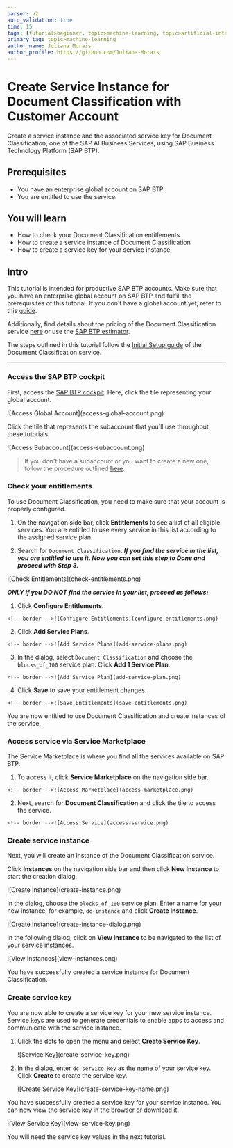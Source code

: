 ```yaml
---
parser: v2
auto_validation: true
time: 15
tags: [tutorial>beginner, topic>machine-learning, topic>artificial-intelligence, topic>cloud, software-product>sap-business-technology-platform, software-product>sap-ai-services, software-product>document-classification, tutorial>license]
primary_tag: topic>machine-learning
author_name: Juliana Morais
author_profile: https://github.com/Juliana-Morais
---
```


# Create Service Instance for Document Classification with Customer Account
<!-- description --> Create a service instance and the associated service key for Document Classification, one of the SAP AI Business Services, using SAP Business Technology Platform (SAP BTP).

## Prerequisites
  - You have an enterprise global account on SAP BTP.
  - You are entitled to use the service.

## You will learn
  - How to check your Document Classification entitlements
  - How to create a service instance of Document Classification
  - How to create a service key for your service instance

## Intro
This tutorial is intended for productive SAP BTP accounts. Make sure that you have an enterprise global account on SAP BTP and fulfill the prerequisites of this tutorial. If you don't have a global account yet, refer to this [guide](https://help.sap.com/viewer/65de2977205c403bbc107264b8eccf4b/Cloud/en-US/82f9ff522f754e26ae89e0cd7ec7aa11.html#loioa71a081b39e343e097046bf487f57af3).

Additionally, find details about the pricing of the Document Classification service [here](https://help.sap.com/viewer/ca60cd2ed44f4261a3ae500234c46f37/SHIP/en-US/aaab8a7b64b745b0bdba9cfaa0fd264f.html) or use the [SAP BTP estimator](https://discovery-center.cloud.sap/estimator/).

The steps outlined in this tutorial follow the [Initial Setup guide](https://help.sap.com/viewer/ca60cd2ed44f4261a3ae500234c46f37/SHIP/en-US/88bdee94c7c94bc99de8484f5c2db04a.html) of the Document Classification service.

---

### Access the SAP BTP cockpit


First, access the [SAP BTP cockpit](https://account.hana.ondemand.com/cockpit#/home/allaccounts). Here, click the tile representing your global account.

<!-- border -->![Access Global Account](access-global-account.png)

Click the tile that represents the subaccount that you'll use throughout these tutorials.

<!-- border -->![Access Subaccount](access-subaccount.png)

>If you don't have a subaccount or you want to create a new one, follow the procedure outlined [here](https://help.sap.com/viewer/65de2977205c403bbc107264b8eccf4b/Cloud/en-US/05280a123d3044ae97457a25b3013918.html).



### Check your entitlements


To use Document Classification, you need to make sure that your account is properly configured.

1. On the navigation side bar, click **Entitlements** to see a list of all eligible services. You are entitled to use every service in this list according to the assigned service plan.

2. Search for `Document Classification`. ***If you find the service in the list, you are entitled to use it. Now you can set this step to **Done** and proceed with Step 3.***

<!-- border -->![Check Entitlements](check-entitlements.png)

***ONLY if you DO NOT find the service in your list, proceed as follows:***

  1.  Click **Configure Entitlements**.

    <!-- border -->![Configure Entitlements](configure-entitlements.png)

  2.  Click **Add Service Plans**.

    <!-- border -->![Add Service Plans](add-service-plans.png)

  3.  In the dialog, select `Document Classification` and choose the `blocks_of_100` service plan. Click **Add 1 Service Plan**.

    <!-- border -->![Add Service Plan](add-service-plan.png)

  4.  Click **Save** to save your entitlement changes.

    <!-- border -->![Save Entitlements](save-entitlements.png)

You are now entitled to use Document Classification and create instances of the service.



### Access service via Service Marketplace


The Service Marketplace is where you find all the services available on SAP BTP.

  1.  To access it, click **Service Marketplace** on the navigation side bar.

    <!-- border -->![Access Marketplace](access-marketplace.png)

  2.  Next, search for **Document Classification** and click the tile to access the service.

    <!-- border -->![Access Service](access-service.png)



### Create service instance


Next, you will create an instance of the Document Classification service.

Click **Instances** on the navigation side bar and then click **New Instance** to start the creation dialog.

<!-- border -->![Create Instance](create-instance.png)

In the dialog, choose the `blocks_of_100` service plan. Enter a name for your new instance, for example, `dc-instance` and click **Create Instance**.

<!-- border -->![Create Instance](create-instance-dialog.png)

In the following dialog, click on **View Instance** to be navigated to the list of your service instances.

<!-- border -->![View Instances](view-instances.png)

You have successfully created a service instance for Document Classification.



### Create service key


You are now able to create a service key for your new service instance. Service keys are used to generate credentials to enable apps to access and communicate with the service instance.

  1. Click the dots to open the menu and select **Create Service Key**.

      <!-- border -->![Service Key](create-service-key.png)

  2. In the dialog, enter `dc-service-key` as the name of your service key. Click **Create** to create the service key.

      <!-- border -->![Create Service Key](create-service-key-name.png)

You have successfully created a service key for your service instance. You can now view the service key in the browser or download it.

<!-- border -->![View Service Key](view-service-key.png)

You will need the service key values in the next tutorial.


